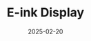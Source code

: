 ---
layout: project
category: "personal"
title: "E-ink Display"
date: 2025-02-20
image: "/assets/images/placeholder.jpg"
description: "Display"
---